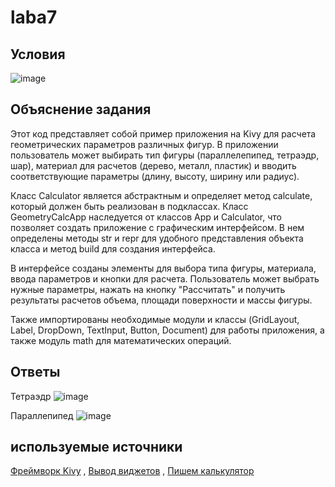 # laba7

## Условия

![image](https://github.com/KseniyaMaystrenko/laba7/assets/152999073/4b800cca-6048-43ae-8e87-66eeac3ef55a)

## Объяснение задания

Этот код представляет собой пример приложения на Kivy для расчета геометрических параметров различных фигур. В приложении пользователь может выбирать тип фигуры (параллелепипед, тетраэдр, шар), материал для расчетов (дерево, металл, пластик) и вводить соответствующие параметры (длину, высоту, ширину или радиус).

Класс Calculator является абстрактным и определяет метод calculate, который должен быть реализован в подклассах. Класс GeometryCalcApp наследуется от классов App и Calculator, что позволяет создать приложение с графическим интерфейсом. В нем определены методы str и repr для удобного представления объекта класса и метод build для создания интерфейса.

В интерфейсе созданы элементы для выбора типа фигуры, материала, ввода параметров и кнопки для расчета. Пользователь может выбрать нужные параметры, нажать на кнопку "Рассчитать" и получить результаты расчетов объема, площади поверхности и массы фигуры.

Также импортированы необходимые модули и классы (GridLayout, Label, DropDown, TextInput, Button, Document) для работы приложения, а также модуль math для математических операций.

## Ответы

Тетраэдр
![image](https://github.com/KseniyaMaystrenko/laba7/assets/152999073/a245e57f-b570-49d3-a3b4-e2409a7811e9)

Параллепипед
![image](https://github.com/KseniyaMaystrenko/laba7/assets/152999073/e0a0f3b2-bc22-4cfc-b214-76d36b01d1ae)

## используемые источники

[Фреймворк Kivy](https://youtu.be/VIy3hktYKwE?feature=shared) ,
[Вывод виджетов](https://youtu.be/n0nyKIL6M-0?feature=shared) ,
[Пишем калькулятор](https://youtu.be/Ngs1k-gVFY4?feature=shared)
